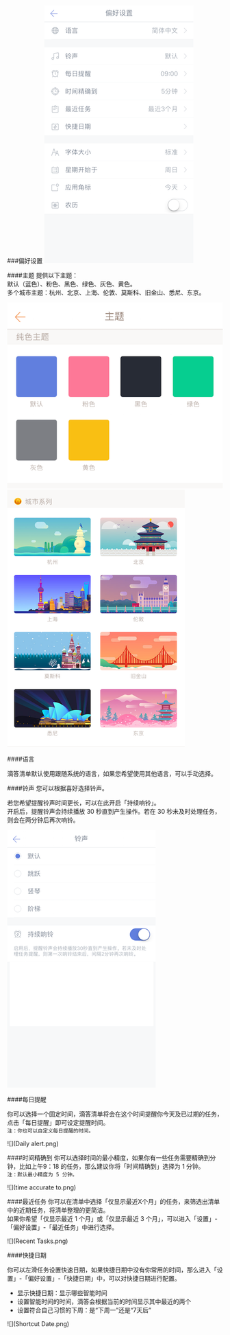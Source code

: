 ###偏好设置
![](Preferences.png)

####主题
提供以下主题：
<br>默认（蓝色）、粉色、黑色、绿色、灰色、黄色。
<br>多个城市主题：杭州、北京、上海、伦敦、莫斯科、旧金山、悉尼、东京。

![](Theme1.png)
![](Theme2.png)

####语言

滴答清单默认使用跟随系统的语言，如果您希望使用其他语言，可以手动选择。

####铃声
您可以根据喜好选择铃声。

若您希望提醒铃声时间更长，可以在此开启「持续响铃」。<br>开启后，提醒铃声会持续播放 30 秒直到产生操作。若在 30 秒未及时处理任务，则会在两分钟后再次响铃。

![](Ringtone.png)

####每日提醒

你可以选择一个固定时间，滴答清单将会在这个时间提醒你今天及已过期的任务，点击「每日提醒」即可设定提醒时间。
<br>`注：你也可以自定义每日提醒的时间。`


![](Daily alert.png)


####时间精确到
你可以选择时间的最小精度，如果你有一些任务需要精确到分钟，比如上午9：18 的任务，那么建议你将「时间精确到」选择为 1 分钟。
<br>`注：默认最小精度为 5 分钟。`

![](time accurate to.png)

####最近任务
你可以在清单中选择「仅显示最近X个月」的任务，来筛选出清单中的近期任务，将清单整理的更简洁。
<br>如果你希望「仅显示最近 1 个月」或「仅显示最近 3 个月」，可以进入「设置」-「偏好设置」-「最近任务」中进行选择。

![](Recent Tasks.png)

####快捷日期

你可以左滑任务设置快速日期，如果快捷日期中没有你常用的时间，那么进入「设置」-「偏好设置」-「快捷日期」中，可以对快捷日期进行配置。
* 显示快捷日期：显示哪些智能时间
* 设置智能时间的时间，滴答会根据当前的时间显示其中最近的两个
* 设置符合自己习惯的下周：是“下周一”还是“7天后”

![](Shortcut Date.png)







